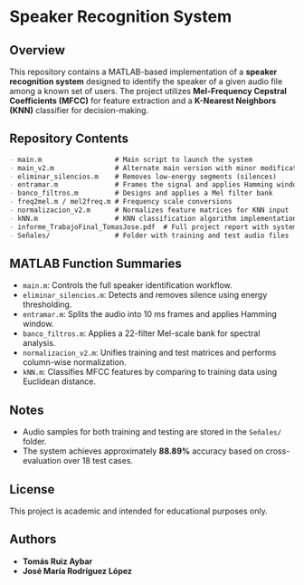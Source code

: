 # Speaker Recognition System

## Overview
This repository contains a MATLAB-based implementation of a **speaker recognition system** designed to identify the speaker of a given audio file among a known set of users. The project utilizes **Mel-Frequency Cepstral Coefficients (MFCC)** for feature extraction and a **K-Nearest Neighbors (KNN)** classifier for decision-making.

## Repository Contents
```markdown
- main.m                  # Main script to launch the system
- main_v2.m               # Alternate main version with minor modifications
- eliminar_silencios.m    # Removes low-energy segments (silences)
- entramar.m              # Frames the signal and applies Hamming window
- banco_filtros.m         # Designs and applies a Mel filter bank
- freq2mel.m / mel2freq.m # Frequency scale conversions
- normalizacion_v2.m      # Normalizes feature matrices for KNN input
- kNN.m                   # KNN classification algorithm implementation
- informe_TrabajoFinal_TomasJose.pdf  # Full project report with system analysis
- Señales/                # Folder with training and test audio files
```

## MATLAB Function Summaries
- `main.m`: Controls the full speaker identification workflow.
- `eliminar_silencios.m`: Detects and removes silence using energy thresholding.
- `entramar.m`: Splits the audio into 10 ms frames and applies Hamming window.
- `banco_filtros.m`: Applies a 22-filter Mel-scale bank for spectral analysis.
- `normalizacion_v2.m`: Unifies training and test matrices and performs column-wise normalization.
- `kNN.m`: Classifies MFCC features by comparing to training data using Euclidean distance.

## Notes
- Audio samples for both training and testing are stored in the `Señales/` folder.
- The system achieves approximately **88.89%** accuracy based on cross-evaluation over 18 test cases.

## License
This project is academic and intended for educational purposes only.

## Authors
- **Tomás Ruiz Aybar**  
- **José María Rodríguez López**

